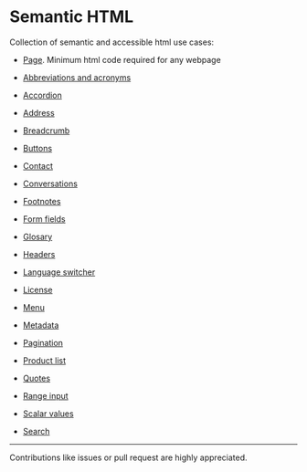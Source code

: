 # Semantic HTML

Collection of semantic and accessible html use cases:

* [Page](html/page.md). Minimum html code required for any webpage

* [Abbreviations and acronyms](html/abbreviation.md)
* [Accordion](html/accordion.md)
* [Address](html/address.md)
* [Breadcrumb](html/breadcrumb.md)
* [Buttons](html/buttons.md)
* [Contact](html/contact.md)
* [Conversations](html/conversations.md)
* [Footnotes](html/footnotes.md)
* [Form fields](html/form-fields.md)
* [Glosary](html/glosary.md)
* [Headers](html/headers.md)
* [Language switcher](html/language-switcher.md)
* [License](html/license.md)
* [Menu](html/menu.md)
* [Metadata](html/metadata.md)
* [Pagination](html/pagination.md)
* [Product list](html/product-list.md)
* [Quotes](html/quotes.md)
* [Range input](html/range-input.md)
* [Scalar values](html/scalar-values.md)
* [Search](html/search.md)

---

Contributions like issues or pull request are highly appreciated.
